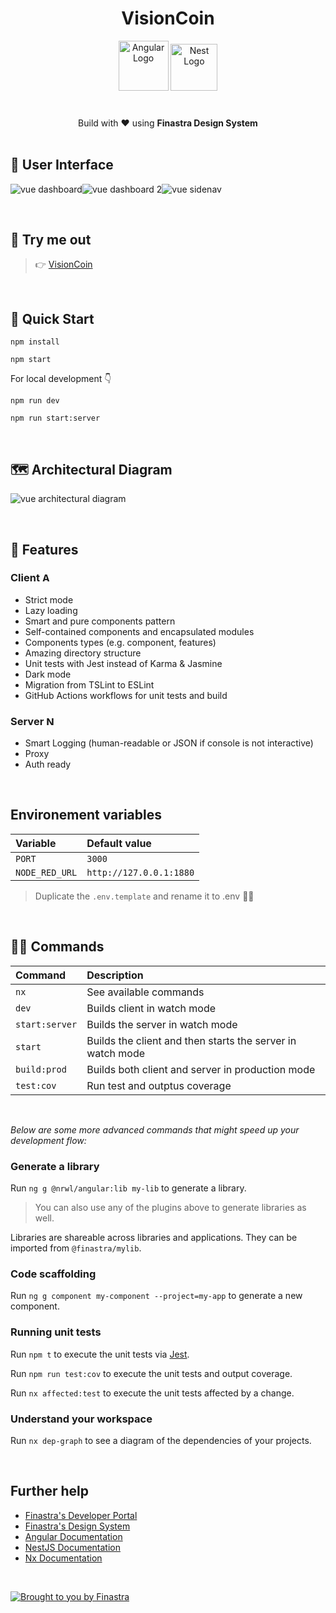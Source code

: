 <h1 align="center">VisionCoin</h1>

<p align="center">
  <img src="https://angular.io/assets/images/logos/angular/angular.svg" alt="Angular Logo" height="80"/>
  <img src="https://nestjs.com/img/logo-small.svg" height="75" alt="Nest Logo" />
  <br>
  <br>
  <blockquote align="center"><h3></h3></blockquote>
</p>

<div align="center">
    Build with ❤️ using <b>Finastra Design System</b>
</div>

<br>

## 📸 User Interface

![vue dashboard](./.github/assets/Dashboard.png)![vue dashboard 2](./.github/assets/Dashboard2.png)![vue sidenav](./.github/assets/Sidenav.png)

<br>

## 🧪 Try me out

> 👉 [VisionCoin](https://visioncoin-app.herokuapp.com/demo/portfolio)

<br>

## 🚀 Quick Start

```
npm install

npm start
```

For local development 👇

```
npm run dev

npm run start:server
```

<br>

## 🗺 Architectural Diagram

![vue architectural diagram](./.github/assets/Diagram.png)

<br>

## 🌟 Features

<h3>
Client
<img src="https://angular.io/assets/images/logos/angular/angular.svg" height="15" alt="Angular Logo" />
</h3>

- Strict mode
- Lazy loading
- Smart and pure components pattern
- Self-contained components and encapsulated modules
- Components types (e.g. component, features)
- Amazing directory structure
- Unit tests with Jest instead of Karma & Jasmine
- Dark mode
- Migration from TSLint to ESLint
- GitHub Actions workflows for unit tests and build
  <!-- - Dynamic titles and content meta tags -->
  <!-- - PWA -->
  <!-- - i18n -->

<h3>
Server
<img src="https://nestjs.com/img/logo-small.svg" height="15" alt="Nest Logo" />
</h3>

- Smart Logging (human-readable or JSON if console is not interactive)
- Proxy
- Auth ready

<br>

## Environement variables

| Variable       | Default value           |
| :------------- | :---------------------- |
| `PORT`         | `3000`                  |
| `NODE_RED_URL` | `http://127.0.0.1:1880` |

> Duplicate the `.env.template` and rename it to .env 👌🏼

<br>

## 🧙‍♂️ Commands

| Command        | Description                                                |
| :------------- | :--------------------------------------------------------- |
| `nx`           | See available commands                                     |
| `dev`          | Builds client in watch mode                                |
| `start:server` | Builds the server in watch mode                            |
| `start`        | Builds the client and then starts the server in watch mode |
| `build:prod`   | Builds both client and server in production mode           |
| `test:cov`     | Run test and outptus coverage                              |

<br>

_Below are some more advanced commands that might speed up your development flow:_

### Generate a library

Run `ng g @nrwl/angular:lib my-lib` to generate a library.

> You can also use any of the plugins above to generate libraries as well.

Libraries are shareable across libraries and applications. They can be imported from `@finastra/mylib`.

### Code scaffolding

Run `ng g component my-component --project=my-app` to generate a new component.

### Running unit tests

Run `npm t` to execute the unit tests via [Jest](https://jestjs.io).

Run `npm run test:cov` to execute the unit tests and output coverage.

Run `nx affected:test` to execute the unit tests affected by a change.

### Understand your workspace

Run `nx dep-graph` to see a diagram of the dependencies of your projects.

<br>

## Further help

- [Finastra's Developer Portal](https://developer.fusionfabric.cloud/documentation)
- [Finastra's Design System](https://design.fusionfabric.cloud)
- [Angular Documentation](https://angular.io/docs)
- [NestJS Documentation](https://docs.nestjs.com/)
- [Nx Documentation](https://nx.dev/angular)

<br>

[![Brought to you by Finastra](https://raw.githubusercontent.com/Finastra/finastra-nodejs-libs/develop/media/spread-knowledge-readme-banner%402x.png)](https://www.finastra.com/)
